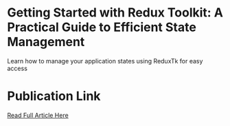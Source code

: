 # Getting Started with Redux Toolkit: A Practical Guide to Efficient State Management
Learn how to manage your application states using ReduxTk for easy access
# Publication Link
[Read Full Article Here]([https://codexive.hashnode.dev/getting-started-with-redux-toolkit-a-practical-guide-to-efficient-state-management])


